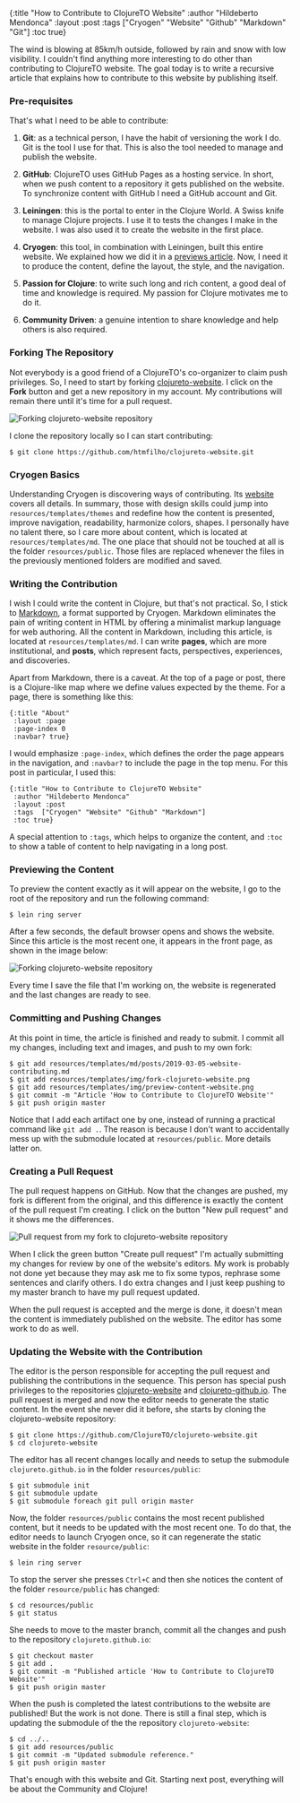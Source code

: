 {:title "How to Contribute to ClojureTO Website"
 :author "Hildeberto Mendonca"
 :layout :post
 :tags ["Cryogen" "Website" "Github" "Markdown" "Git"]
 :toc true}

The wind is blowing at 85km/h outside, followed by rain and snow with low visibility. I couldn't find anything more interesting to do other than contributing to ClojureTO website. The goal today is to write a recursive article that explains how to contribute to this website by publishing itself.

### Pre-requisites

That's what I need to be able to contribute:

1. **Git**: as a technical person, I have the habit of versioning the work I do. Git is the tool I use for that. This is also the tool needed to manage and publish the website.

2. **GitHub**: ClojureTO uses GitHub Pages as a hosting service. In short, when we push content to a repository it gets published on the website. To synchronize content with GitHub I need a GitHub account and Git.

3. **Leiningen**: this is the portal to enter in the Clojure World. A Swiss knife to manage Clojure projects. I use it to tests the changes I make in the website. I was also used it to create the website in the first place.

4. **Cryogen**: this tool, in combination with Leiningen, built this entire website. We explained how we did it in a [previews article][2]. Now, I need it to produce the content, define the layout, the style, and the navigation.

5. **Passion for Clojure**: to write such long and rich content, a good deal of time and knowledge is required. My passion for Clojure motivates me to do it.

6. **Community Driven**: a genuine intention to share knowledge and help others is also required.

### Forking The Repository

Not everybody is a good friend of a ClojureTO's co-organizer to claim push privileges. So, I need to start by forking [clojureto-website][1]. I click on the **Fork** button and get a new repository in my account. My contributions will remain there until it's time for a pull request.

![Forking clojureto-website repository](/img/fork-clojureto-website.png)

I clone the repository locally so I can start contributing:

    $ git clone https://github.com/htmfilho/clojureto-website.git

### Cryogen Basics

Understanding Cryogen is discovering ways of contributing. Its [website][3] covers all details. In summary, those with design skills could jump into `resources/templates/themes` and redefine how the content is presented, improve navigation, readability, harmonize colors, shapes. I personally have no talent there, so I care more about content, which is located at `resources/templates/md`. The one place that should not be touched at all is the folder `resources/public`. Those files are replaced whenever the files in the previously mentioned folders are modified and saved.

### Writing the Contribution

I wish I could write the content in Clojure, but that's not practical. So, I stick to [Markdown][4], a format supported by Cryogen. Markdown eliminates the pain of writing content in HTML by offering a minimalist markup language for web authoring. All the content in Markdown, including this article, is located at `resources/templates/md`. I can write **pages**, which are more institutional, and **posts**, which represent facts, perspectives, experiences, and discoveries.

Apart from Markdown, there is a caveat. At the top of a page or post, there is a Clojure-like map where we define values expected by the theme. For a page, there is something like this:

    {:title "About"
     :layout :page
     :page-index 0
     :navbar? true}

I would emphasize `:page-index`, which defines the order the page appears in the navigation, and `:navbar?` to include the page in the top menu. For this post in particular, I used this:

    {:title "How to Contribute to ClojureTO Website"
     :author "Hildeberto Mendonca"
     :layout :post
     :tags  ["Cryogen" "Website" "Github" "Markdown"]
     :toc true}

A special attention to `:tags`, which helps to organize the content, and `:toc` to show a table of content to help navigating in a long post.

### Previewing the Content

To preview the content exactly as it will appear on the website, I go to the root of the repository and run the following command:

    $ lein ring server

After a few seconds, the default browser opens and shows the website. Since this article is the most recent one, it appears in the front page, as shown in the image below:

![Forking clojureto-website repository](/img/preview-content-website.png)

Every time I save the file that I'm working on, the website is regenerated and the last changes are ready to see.

### Committing and Pushing Changes

At this point in time, the article is finished and ready to submit. I commit all my changes, including text and images, and push to my own fork:

    $ git add resources/templates/md/posts/2019-03-05-website-contributing.md
    $ git add resources/templates/img/fork-clojureto-website.png
    $ git add resources/templates/img/preview-content-website.png
    $ git commit -m "Article 'How to Contribute to ClojureTO Website'"
    $ git push origin master

Notice that I add each artifact one by one, instead of running a practical command like `git add .`. The reason is because I don't want to accidentally mess up with the submodule located at `resources/public`. More details latter on.

### Creating a Pull Request

The pull request happens on GitHub. Now that the changes are pushed, my fork is different from the original, and this difference is exactly the content of the pull request I'm creating. I click on the button "New pull request" and it shows me the differences.

![Pull request from my fork to clojureto-website repository](/img/pullrequest-content-website.png)

When I click the green button "Create pull request" I'm actually submitting my changes for review by one of the website's editors. My work is probably not done yet because they may ask me to fix some typos, rephrase some sentences and clarify others. I do extra changes and I just keep pushing to my master branch to have my pull request updated.

When the pull request is accepted and the merge is done, it doesn't mean the content is immediately published on the website. The editor has some work to do as well.

### Updating the Website with the Contribution

The editor is the person responsible for accepting the pull request and publishing the contributions in the sequence. This person has special push privileges to the repositories [clojureto-website][1] and [clojureto-github.io][5]. The pull request is merged and now the editor needs to generate the static content. In the event she never did it before, she starts by cloning the clojureto-website repository:

    $ git clone https://github.com/ClojureTO/clojureto-website.git
    $ cd clojureto-website

The editor has all recent changes locally and needs to setup the submodule `clojureto.github.io` in the folder `resources/public`:

    $ git submodule init
    $ git submodule update
    $ git submodule foreach git pull origin master

Now, the folder `resources/public` contains the most recent published content, but it needs to be updated with the most recent one. To do that, the editor needs to launch Cryogen once, so it can regenerate the static website in the folder `resource/public`:

    $ lein ring server

To stop the server she presses `Ctrl+C` and then she notices the content of the folder `resource/public` has changed:

    $ cd resources/public
    $ git status

She needs to move to the master branch, commit all the changes and push to the repository `clojureto.github.io`:

    $ git checkout master
    $ git add .
    $ git commit -m "Published article 'How to Contribute to ClojureTO Website'"
    $ git push origin master

When the push is completed the latest contributions to the website are published! But the work is not done. There is still a final step, which is updating the submodule of the the repository `clojureto-website`:

    $ cd ../..
    $ git add resources/public
    $ git commit -m "Updated submodule reference."
    $ git push origin master

That's enough with this website and Git. Starting next post, everything will be about the Community and Clojure!

[1]: https://github.com/ClojureTO/clojureto-website
[2]: /posts/2019-02-23-website-behind
[3]: http://cryogenweb.org
[4]: https://daringfireball.net/projects/markdown/
[5]: https://github.com/ClojureTO/clojureto.github.io
